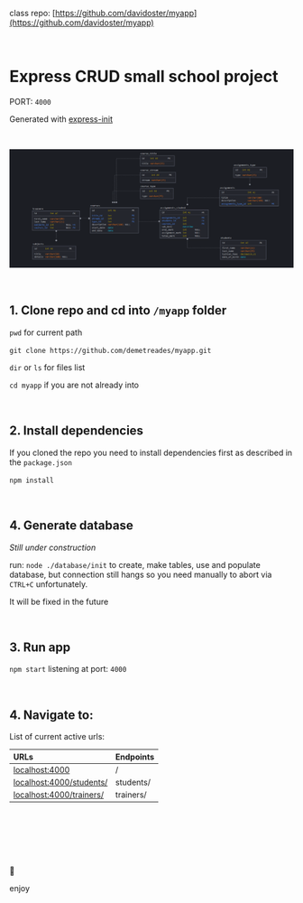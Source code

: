 class repo: [https://github.com/davidoster/myapp](https://github.com/davidoster/myapp)

<br>

# Express CRUD small school project

PORT: `4000`

Generated with [express-init](https://github.com/demetreades/express-init)

<br>

![sample](./public/img/diagram.png)

<br>

## 1. Clone repo and cd into `/myapp` folder

`pwd` for current path

`git clone https://github.com/demetreades/myapp.git`

`dir` or `ls` for files list

`cd myapp` if you are not already into

<br>

## 2. Install dependencies

If you cloned the repo you need to install dependencies first as described in the `package.json` 

`npm install`

<br>

## 4. Generate database

_Still under construction_

run: `node ./database/init` to create, make tables, use and populate database, but connection still hangs so you need manually to abort via `CTRL+C` unfortunately.

It will be fixed in the future  

<br>

## 3. Run app

`npm start` listening at port: `4000`

<br>

## 4. Navigate to:


List of current active urls:

|URLs                                                       |Endpoints       |
|:----------------------------------------------------------|:---------------|
|[localhost:4000](http://localhost:4000)                    |        /       |
|[localhost:4000/students/](http://localhost:4000/students/)|    students/   | 
|[localhost:4000/trainers/](http://localhost:4000/trainers/)|    trainers/   | 

<br>

<br>

<br>

<br>

<br>

🤿 

enjoy
